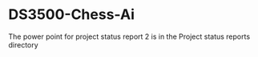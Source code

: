 # DS3500-Chess-Ai
The power point for project status report 2 is in the Project status reports directory
